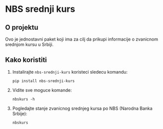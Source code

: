 # NBS srednji kurs

## O projektu

Ovo je jednostavni paket koji ima za cilj da prikupi informacije o zvanicnom srednjom kursu u Srbiji.

## Kako koristiti

1. Instalirajte ```nbs-srednji-kurs``` koristeci sledecu komandu:
    ```shell
    pip install nbs-srednji-kurs
    ```
2. Vidite sve moguce komande:
    ```shell
    nbskurs -h
    ```
3. Pogledajte stanje zvanicnog srednjeg kursa po NBS (Narodna Banka Srbije):
    ```shell
   nbskurs
    ```
 